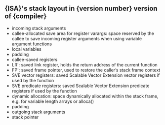 ## {ISA}'s stack layout in {version number} version of {compiler}

- incoming stack arguments
- callee-allocated save area for register varargs: space reserved by the callee to save incoming register arguments when using variable argument functions
- local variables
- padding
- callee-saved registers
- LR': saved link register, holds the return address of the current function
- FP': saved frame pointer, used to restore the caller’s stack frame context
- SVE vector registers: saved Scalable Vector Extension vector registers if used by the function
- SVE predicate registers: saved Scalable Vector Extension predicate registers if used by the function
- dynamic allocation: space dynamically allocated within the stack frame, e.g. for variable length arrays or alloca()
- padding
- outgoing stack arguments
- stack pointer
